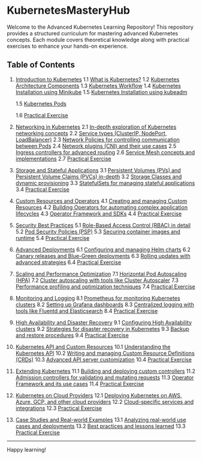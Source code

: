 # KubernetesMasteryHub

Welcome to the Advanced Kubernetes Learning Repository! This repository provides a structured curriculum for mastering advanced Kubernetes concepts. Each module covers theoretical knowledge along with practical exercises to enhance your hands-on experience.

## Table of Contents

1. [Introduction to Kubernetes](./Module-1)
   1.1 [What is Kubernetes?](./Module-1/1.1-What-is-Kubernetes.md)
   1.2 [Kubernetes Architecture Components](./Module-1/1.2-kubernetes-architecture-components.md)
   1.3 [Kubernetes Workflow](./Module-1/1.3-Kubernetes-Workflow.md)
   1.4 [Kubernetes Installation using Minikube](./Module-1/1.4-Kubernetes-Installation-using-Minikube.md)
   1.5 [Kubernetes Installation using kubeadm](./Module-1/1.5-Kubernetes-Installation-using-kubeadm.md)

   1.5 [Kubernetes Pods](./Module-1/1.5-Kubernetes-Pods.md)

   1.6 [Practical Exercise](./Module-1/1.6-Kubernetes-Pods.md)

2. [Networking in Kubernetes](#module-2-networking-in-kubernetes)
   2.1 [In-depth exploration of Kubernetes networking concepts](#21-in-depth-exploration-of-kubernetes-networking-concepts)
   2.2 [Service types (ClusterIP, NodePort, LoadBalancer)](#22-service-types-clusterip-nodeport-loadbalancer)
   2.3 [Network Policies for controlling communication between Pods](#23-network-policies-for-controlling-communication-between-pods)
   2.4 [Network plugins (CNI) and their use cases](#24-network-plugins-cni-and-their-use-cases)
   2.5 [Ingress controllers for advanced routing](#25-ingress-controllers-for-advanced-routing)
   2.6 [Service Mesh concepts and implementations](#26-service-mesh-concepts-and-implementations)
   2.7 [Practical Exercise](#27-practical-exercise)

3. [Storage and Stateful Applications](#module-3-storage-and-stateful-applications)
   3.1 [Persistent Volumes (PVs) and Persistent Volume Claims (PVCs) in-depth](#31-persistent-volumes-pvs-and-persistent-volume-claims-pvcs-in-depth)
   3.2 [Storage Classes and dynamic provisioning](#32-storage-classes-and-dynamic-provisioning)
   3.3 [StatefulSets for managing stateful applications](#33-statefulsets-for-managing-stateful-applications)
   3.4 [Practical Exercise](#34-practical-exercise)

4. [Custom Resources and Operators](#module-4-custom-resources-and-operators)
   4.1 [Creating and managing Custom Resources](#41-creating-and-managing-custom-resources)
   4.2 [Building Operators for automating complex application lifecycles](#42-building-operators-for-automating-complex-application-lifecycles)
   4.3 [Operator Framework and SDKs](#43-operator-framework-and-sdks)
   4.4 [Practical Exercise](#44-practical-exercise)

5. [Security Best Practices](#module-5-security-best-practices)
   5.1 [Role-Based Access Control (RBAC) in detail](#51-role-based-access-control-rbac-in-detail)
   5.2 [Pod Security Policies (PSP)](#52-pod-security-policies-psp)
   5.3 [Securing container images and runtime](#53-securing-container-images-and-runtime)
   5.4 [Practical Exercise](#54-practical-exercise)

6. [Advanced Deployments](#module-6-advanced-deployments)
   6.1 [Configuring and managing Helm charts](#61-configuring-and-managing-helm-charts)
   6.2 [Canary releases and Blue-Green deployments](#62-canary-releases-and-blue-green-deployments)
   6.3 [Rolling updates with advanced strategies](#63-rolling-updates-with-advanced-strategies)
   6.4 [Practical Exercise](#64-practical-exercise)

7. [Scaling and Performance Optimization](#module-7-scaling-and-performance-optimization)
   7.1 [Horizontal Pod Autoscaling (HPA)](#71-horizontal-pod-autoscaling-hpa)
   7.2 [Cluster autoscaling with tools like Cluster Autoscaler](#72-cluster-autoscaling-with-tools-like-cluster-autoscaler)
   7.3 [Performance profiling and optimization techniques](#73-performance-profiling-and-optimization-techniques)
   7.4 [Practical Exercise](#74-practical-exercise)

8. [Monitoring and Logging](#module-8-monitoring-and-logging)
   8.1 [Prometheus for monitoring Kubernetes clusters](#81-prometheus-for-monitoring-kubernetes-clusters)
   8.2 [Setting up Grafana dashboards](#82-setting-up-grafana-dashboards)
   8.3 [Centralized logging with tools like Fluentd and Elasticsearch](#83-centralized-logging-with-tools-like-fluentd-and-elasticsearch)
   8.4 [Practical Exercise](#84-practical-exercise)

9. [High Availability and Disaster Recovery](#module-9-high-availability-and-disaster-recovery)
   9.1 [Configuring High Availability clusters](#91-configuring-high-availability-clusters)
   9.2 [Strategies for disaster recovery in Kubernetes](#92-strategies-for-disaster-recovery-in-kubernetes)
   9.3 [Backup and restore procedures](#93-backup-and-restore-procedures)
   9.4 [Practical Exercise](#94-practical-exercise)

10. [Kubernetes API and Custom Resources](#module-10-kubernetes-api-and-custom-resources)
    10.1 [Understanding the Kubernetes API](#101-understanding-the-kubernetes-api)
    10.2 [Writing and managing Custom Resource Definitions (CRDs)](#102-writing-and-managing-custom-resource-definitions-crds)
    10.3 [Advanced API server customization](#103-advanced-api-server-customization)
    10.4 [Practical Exercise](#104-practical-exercise)

11. [Extending Kubernetes](#module-11-extending-kubernetes)
    11.1 [Building and deploying custom controllers](#111-building-and-deploying-custom-controllers)
    11.2 [Admission controllers for validating and mutating requests](#112-admission-controllers-for-validating-and-mutating-requests)
    11.3 [Operator Framework and its use cases](#113-operator-framework-and-its-use-cases)
    11.4 [Practical Exercise](#114-practical-exercise)

12. [Kubernetes on Cloud Providers](#module-12-kubernetes-on-cloud-providers)
    12.1 [Deploying Kubernetes on AWS, Azure, GCP, and other cloud providers](#121-deploying-kubernetes-on-aws-azure-gcp-and-other-cloud-providers)
    12.2 [Cloud-specific services and integrations](#122-cloud-specific-services-and-integrations)
    12.3 [Practical Exercise](#123-practical-exercise)

13. [Case Studies and Real-world Examples](#module-13-case-studies-and-real-world-examples)
    13.1 [Analyzing real-world use cases and deployments](#131-analyzing-real-world-use-cases-and-deployments)
    13.2 [Best practices and lessons learned](#132-best-practices-and-lessons-learned)
    13.3 [Practical Exercise](#133-practical-exercise)

---

Happy learning!
